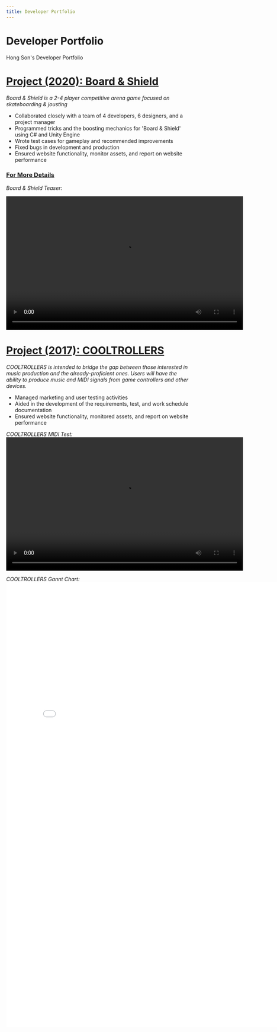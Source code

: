 ```yaml
---
title: Developer Portfolio
---
```


# Developer Portfolio
Hong Son's Developer Portfolio

# [Project (2020): Board & Shield](https://www.boardandshield.com)
_Board & Shield is a 2-4 player competitive arena game focused on skateboarding & jousting_

* Collaborated closely with a team of 4 developers, 6 designers, and a project manager
* Programmed tricks and the boosting mechanics for 'Board & Shield' using C# and Unity Engine
* Wrote test cases for gameplay and recommended improvements
* Fixed bugs in development and production 
* Ensured website functionality, monitor assets, and report on website performance  

### [For More Details](https://www.cci.drexel.edu/seniordesign/2019_2020/Board-Shield/Board-Shield-index.html)

_Board & Shield Teaser:_

<video width="640" height="360" controls>
  <source src="assets/boardandshield.mp4" type="video/mp4">
</video>

# [Project (2017): COOLTROLLERS](https://docs.google.com/presentation/d/16R4LUI-qOwJBNJisoEVw38pIHk-HLPl5NbAYV_tO4Xc/edit?usp=sharing)
_COOLTROLLERS is intended to bridge the gap between those interested in music production
and the already-proficient ones. Users will have the ability to produce music and MIDI
signals from game controllers and other devices._
* Managed marketing and user testing activities
* Aided in the development of the requirements, test, and work schedule documentation
* Ensured website functionality, monitored assets, and report on website performance


_COOLTROLLERS MIDI Test:_
<video width="640" height="360" controls>
  <source src="assets/midi.mp4" type="video/mp4">
</video>

_COOLTROLLERS Gannt Chart:_
<embed src="assets/ci-103project-gantt.pdf" width="800px" height="1200px"/>